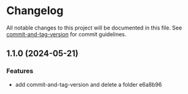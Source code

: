 # Changelog

All notable changes to this project will be documented in this file. See [commit-and-tag-version](https://github.com/absolute-version/commit-and-tag-version) for commit guidelines.

## 1.1.0 (2024-05-21)


### Features

* add commit-and-tag-version and delete a folder e6a8b96
